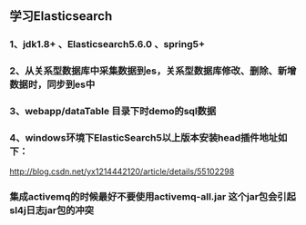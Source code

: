 ## 学习Elasticsearch
### 1、jdk1.8+  、Elasticsearch5.6.0 、spring5+
### 2、从关系型数据库中采集数据到es，关系型数据库修改、删除、新增数据时，同步到es中

### 3、webapp/dataTable 目录下时demo的sql数据
### 4、windows环境下ElasticSearch5以上版本安装head插件地址如下：
http://blog.csdn.net/yx1214442120/article/details/55102298

### 集成activemq的时候最好不要使用activemq-all.jar  这个jar包会引起sl4j日志jar包的冲突